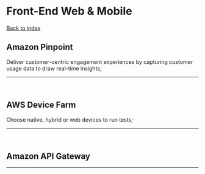 # Front-End Web & Mobile

[Back to index](Index.md)

## Amazon Pinpoint

Deliver customer-centric engagement experiences by capturing customer usage data to draw real-time insights;

---

</br>

## AWS Device Farm

Choose native, hybrid or web devices to run tests;

---

</br>

## Amazon API Gateway

---

</br>
